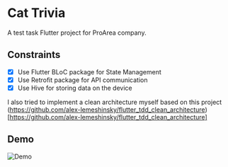 # Cat Trivia

A test task Flutter project for ProArea company.

## Constraints
- [x] Use Flutter BLoC package for State Management
- [x] Use Retrofit package for API communication
- [x] Use Hive for storing data on the device

I also tried to implement a clean architecture myself based on this project
(https://github.com/alex-lemeshinsky/flutter_tdd_clean_architecture)[https://github.com/alex-lemeshinsky/flutter_tdd_clean_architecture]

## Demo
![Demo](demo.gif)